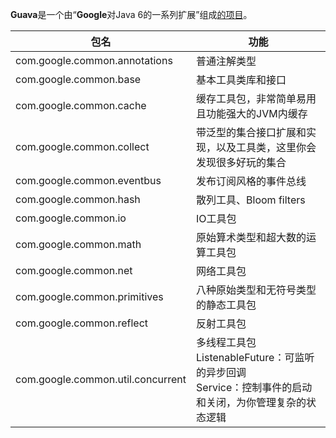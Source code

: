 **Guava**是一个由“**Google**对Java 6的一系列扩展”组成[的项目](https://www.cnblogs.com/peida/archive/2013/06/08/3120820.html)。

| 包名                              | 功能                                                         |
| --------------------------------- | ------------------------------------------------------------ |
| com.google.common.annotations     | 普通注解类型                                                 |
| com.google.common.base            | 基本工具类库和接口                                           |
| com.google.common.cache           | 缓存工具包，非常简单易用且功能强大的JVM内缓存                |
| com.google.common.collect         | 带泛型的集合接口扩展和实现，以及工具类，这里你会发现很多好玩的集合 |
| com.google.common.eventbus        | 发布订阅风格的事件总线                                       |
| com.google.common.hash            | 散列工具、Bloom filters                                      |
| com.google.common.io              | IO工具包                                                     |
| com.google.common.math            | 原始算术类型和超大数的运算工具包                             |
| com.google.common.net             | 网络工具包                                                   |
| com.google.common.primitives      | 八种原始类型和无符号类型的静态工具包                         |
| com.google.common.reflect         | 反射工具包                                                   |
| com.google.common.util.concurrent | 多线程工具包<br>  ListenableFuture：可监听的异步回调<br/>  Service：控制事件的启动和关闭，为你管理复杂的状态逻辑 |

